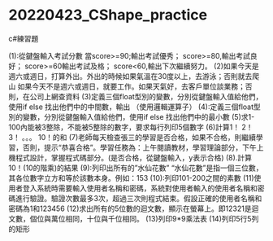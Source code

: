 # 20220423_CShape_practice
c#練習題


(1):從鍵盤輸入考試分數
當score>=90;輸出考試優秀；
score>=80,輸出考試良好；
score>=60輸出考試及格；
score<60,輸出下次繼續努力。
(2)如果今天是週六或週日，打算外出。外出的時候如果氣溫在30度以上，去游泳；否則就去爬山
如果今天不是週六或週日，就要工作。如果天氣好，去客戶單位談業務；否則，在公司上網查資料
(3)定義三個float型別的變數，分別從鍵盤輸入值給他們，使用if else 找出他們中的中間數，輸出 （使用邏輯運算子）
(4):定義三個float型別的變數，分別從鍵盤輸入值給他們，使用if else 找出他們中的最小數
(5)求1-100內能被3整除，不能被5整除的數字，要求每行列印5個數字
(6)計算1！ 2！ 3！ 。。。 10！的和
(7)老師每天檢查張三的學習是否合格，如果不合格，則繼續學習，否則，提示“恭喜合格”。學習任務為：上午閱讀教材，學習理論部分，下午上機程式設計，掌握程式碼部分。(是否合格，從鍵盤輸入，y表示合格)
(8).計算10！(10的階乘)的結果
(9):列印出所有的”水仙花數”
“水仙花數”是指一個三位數，其各位數字立方和等於該數本身。例如：153
(10):列印101-200之間的素數
(11)使用者登入系統時需要輸入使用者名稱和密碼，系統對使用者輸入的使用者名稱和密碼進行驗證。驗證次數最多3次，超過三次則程式結束。假設正確的使用者名稱和密碼為1和123456
(12)求出所有的5位數的迴文數，顯示在螢幕上。即12321是迴文數，個位與萬位相同，十位與千位相同。
(13)列印9*9乘法表
(14)列印5行5列的矩形
